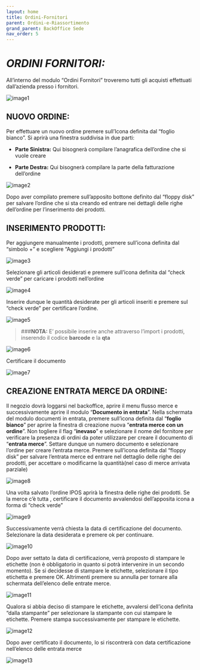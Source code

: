 ```yaml
---
layout: home
title: Ordini-Fornitori
parent: Ordini-e-Riassortimento
grand_parent: BackOffice Sede
nav_order: 5
---
```

# ***ORDINI FORNITORI:***

All’interno del modulo “Ordini Fornitori” troveremo tutti gli acquisti
effettuati dall’azienda presso i fornitori.

![image1](https://github.com/user-attachments/assets/14daa0b3-cdae-45bc-8b68-7dc46a92f726)


## **NUOVO ORDINE:**

Per effettuare un nuovo ordine premere sull’Icona definita dal “foglio
bianco”. Si aprirà una finestra suddivisa in due parti:

- **Parte Sinistra:** Qui bisognerà compilare l’anagrafica dell’ordine
  che si vuole creare

- **Parte Destra:** Qui bisognerà compilare la parte della fatturazione
  dell’ordine

![image2](https://github.com/user-attachments/assets/3121922c-0270-4e4f-943d-ccb33a528a6b)


Dopo aver compilato premere sull’apposito bottone definito dal “floppy
disk” per salvare l’ordine che si sta creando ed entrare nei dettagli
delle righe dell’ordine per l’inserimento dei prodotti.

## **INSERIMENTO PRODOTTI:**

Per aggiungere manualmente i prodotti, premere sull’icona definita dal
“simbolo +” e scegliere “Aggiungi i prodotti”

![image3](https://github.com/user-attachments/assets/339d3f52-13c6-4cf5-a594-42e087f7f4e6)


Selezionare gli articoli desiderati e premere sull’icona definita dal
“check verde” per caricare i prodotti nell’ordine

![image4](https://github.com/user-attachments/assets/68213cb3-13aa-47cc-b7ef-ad8b4d1d43e6)


Inserire dunque le quantità desiderate per gli articoli inseriti e
premere sul “check verde” per certificare l’ordine.

![image5](https://github.com/user-attachments/assets/881a94f6-e10e-454e-a9c1-d3870f723d52)


>###**NOTA:** 
>E’ possibile inserire anche attraverso l’import i
>prodotti, inserendo il codice **barcode** e la **qta**

![image6](https://github.com/user-attachments/assets/dd64e9c9-45ee-40f4-87b5-e09b1b66e23c)


Certificare il documento

![image7](https://github.com/user-attachments/assets/2b0d29b6-3f84-4265-8526-d3d4254a7f98)


## **CREAZIONE ENTRATA MERCE DA ORDINE:**

Il negozio dovrà loggarsi nel
backoffice, aprire il menu flusso merce e successivamente aprire il
modulo “**Documento in entrata**”. Nella schermata del modulo
documenti in entrata, premere sull’icona definita dal “**foglio
bianco**” per aprire la finestra di creazione nuova “**entrata merce con
un ordine**”. Non togliere il flag “**inevaso**” e selezionare il nome
del fornitore per verificare la presenza di ordini da poter utilizzare
per creare il documento di “**entrata merce**”. Settare dunque un numero
documento e selezionare l’ordine per creare l’entrata merce. Premere
sull’icona definita dal “floppy disk” per salvare l’entrata merce ed
entrare nel dettaglio delle righe dei prodotti, per accettare o
modificarne la quantità(nel caso di merce arrivata parziale)

![image8](https://github.com/user-attachments/assets/f8ad7234-5eca-47fd-9ec1-466719779629)

Una volta salvato l’ordine IPOS aprirà la finestra delle righe dei
prodotti. Se la merce c’è tutta , certificare il documento avvalendosi
dell’apposita icona a forma di “check verde”

![image9](https://github.com/user-attachments/assets/b2cd1587-919f-47ba-8a83-2c5696f0819f)


Successivamente verrà chiesta la data di certificazione del documento.
Selezionare la data desiderata e premere ok per continuare.

![image10](https://github.com/user-attachments/assets/b6cb12f6-f2ee-4eab-97ac-5abede9ce3e4)

Dopo aver settato la data di certificazione, verrà proposto di stampare
le etichette (non è obbligatorio in quanto si potrà intervenire in un
secondo momento). Se si decidesse di stampare le etichette, selezionare
il tipo etichetta e premere OK. Altrimenti premere su annulla per
tornare alla schermata dell’elenco delle entrate merce.

![image11](https://github.com/user-attachments/assets/d2fcd5d6-ef36-4721-b3c1-8780447af016)


Qualora si abbia deciso di stampare le etichette, avvalersi dell’icona
definita “dalla stampante” per selezionare la stampante con cui stampare
le etichette. Premere stampa successivamente per stampare le etichette.

![image12](https://github.com/user-attachments/assets/cee02381-5032-4cf8-880b-82f917b17095)


Dopo aver certificato il documento, lo si riscontrerà con data
certificazione nell’elenco delle entrata merce

![image13](https://github.com/user-attachments/assets/f2ebe38e-4e3b-4144-bfe8-acb80f0ae2dd)

